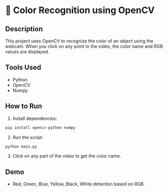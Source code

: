 # 🎨 Color Recognition using OpenCV

## Description
This project uses OpenCV to recognize the color of an object using the webcam. When you click on any point in the video, the color name and RGB values are displayed.

## Tools Used
- Python
- OpenCV
- Numpy

## How to Run
1. Install dependencies:
```bash
pip install opencv-python numpy
```
2. Run the script:
```bash
python main.py
```
3. Click on any part of the video to get the color name.

## Demo
- Red, Green, Blue, Yellow, Black, White detection based on RGB.
